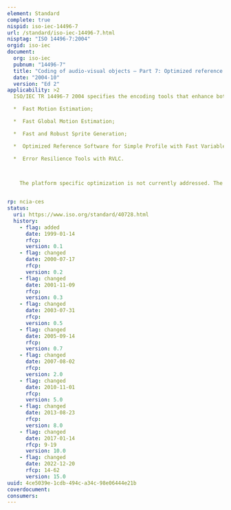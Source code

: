```yaml
---
element: Standard
complete: true
nispid: iso-iec-14496-7
url: /standard/iso-iec-14496-7.html
nisptag: "ISO 14496-7:2004"
orgid: iso-iec
document:
  org: iso-iec
  pubnum: "14496-7"
  title: "Coding of audio-visual objects — Part 7: Optimized reference software for coding of audio-visual objects"
  date: "2004-10"
  version: "Ed 2"
applicability: >2
  ISO/IEC TR 14496-7 2004 specifies the encoding tools that enhance both the execution and quality for the coding of visual objects as defined in ISO/IEC 14496-2. There are five visual tools, including   

  *  Fast Motion Estimation;

  *  Fast Global Motion Estimation;

  *  Fast and Robust Sprite Generation;

  *  Optimized Reference Software for Simple Profile with Fast Variable Length Decoder Technique; and

  *  Error Resilience Tools with RVLC.



    The platform specific optimization is not currently addressed. The error resilience tools are separately implemented based on the Momusys reference software.

  
rp: ncia-ces
status:
  uri: https://www.iso.org/standard/40728.html
  history: 
    - flag: added
      date: 1999-01-14
      rfcp: 
      version: 0.1
    - flag: changed
      date: 2000-07-17
      rfcp: 
      version: 0.2
    - flag: changed
      date: 2001-11-09
      rfcp: 
      version: 0.3
    - flag: changed
      date: 2003-07-31
      rfcp: 
      version: 0.5
    - flag: changed
      date: 2005-09-14
      rfcp: 
      version: 0.7
    - flag: changed
      date: 2007-08-02
      rfcp: 
      version: 2.0
    - flag: changed
      date: 2010-11-01
      rfcp: 
      version: 5.0
    - flag: changed
      date: 2013-08-23
      rfcp: 
      version: 8.0
    - flag: changed
      date: 2017-01-14
      rfcp: 9-19
      version: 10.0
    - flag: changed
      date: 2022-12-20
      rfcp: 14-62
      version: 15.0
uuid: 4ce5039e-1cdb-494c-a34c-98e06444e21b
coverdocument:
consumers:
---
```


